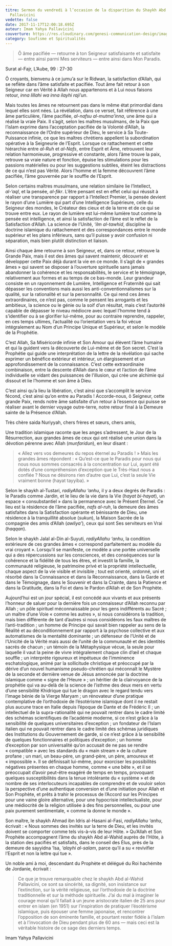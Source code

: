 ```yaml
---
titre: Sermon du vendredi à l’occasion de la disparition du Shaykh Abd al-Wahid
  Pallavicini
vedette: false
date: 2017-11-17T12:00:18.695Z
auteur: Imam Yahya Pallavicini
couverture: https://res.cloudinary.com/genesi-communication-design/image/upload/v1619979592/ihei/23669114_1627686063978779_5223221077902671818_o_g96yyd.jpg
category: Soufisme et Spiritualités
---
```

> Ô âme pacifiée —&nbsp;retourne à ton Seigneur satisfaisante et satisfaite —&nbsp;entre ainsi parmi Mes serviteurs —&nbsp;entre ainsi dans Mon Paradis.

Surat al-Fajr, L’Aube, 99&nbsp;: 27-30

Ô croyants, bienvenu à ce jumu’a sur le Ridwan, la satisfaction d’Allah, qui se reflète dans l’âme satisfaite et pacifiée. Tout âme fait retour à son Seigneur car en Vérité à Allah nous appartenons et à Lui nous faisons retour, *inna lillahi wa inna ilayhi raji’un*.

Mais toutes les âmes ne retournent pas dans le même état primordial dans lequel elles sont nées. La révélation, dans ce verset, fait référence à une âme particulière, l’âme pacifiée, *al-nafsu al-mutma’inna*, une âme qui a réalisé la vraie Paix. Il s’agit, selon les maîtres musulmans, de la Paix que l’islam exprime dans l’acceptation pacifiée de la Volonté d’Allah, la reconnaissance de l’Ordre supérieur de Dieu, le service à Sa Toute-Puissance infinie, ce que les maîtres chrétiens appellent la subordination opérative à la Seigneurie de l’Esprit. Lorsque ce rattachement et cette hiérarchie entre *al-Ruh* et *al-Nafs*, entre Esprit et Âme, retrouvent leur relation harmonieuse, progressive et constante, alors l’âme trouve la paix, retrouve sa vraie nature et fonction, épuise les stimulations pour les passions matérielles ou pour les suggestions subtiles, éteint les distractions de ce qui n’est pas Vérité. Alors l’homme et la femme découvrent l’âme pacifiée, l’âme gouvernée par le souffle de l’Esprit.

Selon certains maîtres musulmans, une relation similaire lie l’Intellect, *al-‘aql*, et la pensée, *al-fikr*. L’être pensant est en effet celui qui réussit à réaliser une transparence par rapport à l’Intellect Premier, la pensée devient le rayon d’une Lumière qui part d’une Intelligence Supérieure, celle du Seigneur des mondes, le Créateur des cieux et de la terre et de ce qui se trouve entre eux. Le rayon de lumière est lui-même lumière tout comme la pensée est intelligence, et ainsi la satisfaction de l’âme est le reflet de la Satisfaction d’Allah. La science de l’Unité, *‘ilm al-tawhid*, discipline la doctrine islamique du rattachement et des correspondances entre le monde supérieur et les plans inférieurs, sans qu’il puisse y avoir confusion ni séparation, mais bien plutôt distinction et liaison.

Ainsi chaque âme retourne à son Seigneur, et, dans ce retour, retrouve la Grande Paix, mais il est des âmes qui savent maintenir, découvrir et développer cette Paix déjà durant la vie en ce monde. Il s’agit de «&nbsp;grandes âmes&nbsp;» qui savent se disposer à l’ouverture spirituelle sans jamais abandonner la cohérence et les responsabilités, le service et le témoignage, relativement aux formes et au temps de ce bas-monde. Leur grandeur consiste en un rayonnement de Lumière, Intelligence et Fraternité qui sait dépasser les conventions mais aussi les anti-conventionnalismes sur la qualité, sur la rationalité et sur la personnalité. Ce qui rend ces âmes extraordinaires, ce n’est pas, comme le pensent les arrogants et les ambitieux, la science ou le génie ou la soif d’un résultat, mais c’est l’autorité capable de dépasser le niveau médiocre avec lequel l’homme tend à s’identifier ou à se glorifier lui-même, pour au contraire reprendre, rappeler, en ces temps ultimes, l’actualité ou l’orientation vers la foi vécue intégralement au Nom d’un Principe Unique et Supérieur, et selon le modèle de la Prophétie.

C’est Allah, Sa Miséricorde infinie et Son Amour qui élèvent l’âme humaine et qui la guident vers la découverte de Lui-même et de Son secret. C’est la Prophétie qui guide une interprétation de la lettre de la révélation qui sache exprimer un bénéfice extérieur et intérieur, un élargissement et un approfondissement de la connaissance. C’est cette extraordinaire combinaison, entre la descente d’Allah dans le cœur et l’action de l’âme individuelle se vidant des puissances de l’illusion, qui crée une alchimie qui dissout et lie l’homme et son âme à Dieu.

C’est ainsi qu’a lieu la libération, c’est ainsi que s’accomplit le service fécond, c’est ainsi qu’on entre au Paradis&nbsp;! Accorde-nous, ô Seigneur, cette grande Paix, rends notre âme satisfaite d’un retour à l’essence qui puisse se réaliser avant le dernier voyage outre-terre, notre retour final à la Demeure sainte de la Présence d’Allah.

Très chère saida Nuriyyah, chers frères et sœurs, chers amis,

Une tradition islamique raconte que les anges s’adressent, le Jour de la Résurrection, aux grandes âmes de ceux qui ont réalisé une union dans la dévotion pérenne avec Allah (*munfaridun*), en leur disant&nbsp;:

> «&nbsp;Allez vers vos demeures du repos éternel au Paradis&nbsp;!&nbsp;» Mais les grandes âmes répondent&nbsp;: «&nbsp;Qu’est-ce que le Paradis pour nous qui nous nous sommes consacrés à la concentration sur Lui, ayant été dotés d’une compréhension d’exception que le Très-Haut nous a confiée&nbsp;? Nous ne désirons rien d’autre que Lui, c’est la seule Vie vraiment bonne (hayat tayyiba).&nbsp;»

Selon le shaykh al-Tustari, *radiyAllahu ‘anhu*, il y a deux degrés de Paradis&nbsp;: le Paradis comme Jardin, et le lieu de la vie dans la Vie (*hayat bi-hayat*), un espace «&nbsp;consubstantiel&nbsp;» dans la permanence avec le Présent Éternel. Ce lieu est la résidence de l’âme pacifiée, *nafs al-ruh*, la demeure des âmes satisfaites dans la Satisfaction opérante et bénissante de Dieu, une résidence à la tranquillité absolue (*sukun*), la Maison Sacrée de la compagnie des amis d’Allah (*awliya’*), ceux qui sont Ses serviteurs en Vrai (*haqqan*).

Selon le shaykh Jalal al-Din al-Suyuti, *radiyAllahu ‘anhu*, la condition extérieure de ces grandes âmes «&nbsp;correspond parfaitement au modèle du vrai croyant&nbsp;». Lorsqu’il se manifeste, ce modèle a une portée universelle qui a des répercussions sur les consciences, et des conséquences sur la cohérence et la fidélité de tous les êtres, et investit la famille, la communauté religieuse, le patrimoine privé et la propriété intellectuelle, chaque aspect de la vie visible et invisible&nbsp;; tout est orienté, ordonné, uni et résorbé dans la Connaissance et dans la Reconnaissance, dans la Garde et dans le Témoignage, dans le Souvenir et dans la Crainte, dans la Patience et dans la Gratitude, dans la Foi et dans le Pardon d’Allah et de Son Prophète.

Aujourd’hui est un jour spécial, il est concédé aux vivants et aux présents l’honneur de saluer pour la dernière fois un connaisseur d’Allah reconnu par Allah&nbsp;; un pôle spirituel méconnaissable pour les gens indifférents au Sacré&nbsp;; un maître d’une Voie «&nbsp;comme les autres&nbsp;», si nous considérons la tradition, mais bien différente de tant d’autres si nous considérons les faux maîtres de l’anti-tradition&nbsp;; un homme de Principe qui savait bien rappeler au sens de la Réalité et au déconditionnement par rapport à la psychose collective et aux automatismes de la mentalité dominante&nbsp;; un défenseur de l’Unité et de l’Unicité de la Vérité mais aussi de l’unité de la communauté et des identités sacrés de chacun&nbsp;; un témoin de la Métaphysique vécue, la seule pour laquelle il vaut la peine de vivre intégralement chaque clin d’œil et chaque souffle&nbsp;; un interprète rigoureux et impétueux de l’imminence eschatologique, animé par la sollicitude christique et préoccupé par la dérive d’un nouvel humanisme pseudo-chrétien qui méconnaît le Mystère de la seconde et dernière venue de Jésus annoncée par la doctrine islamique comme «&nbsp;signe de l’Heure&nbsp;»&nbsp;; un héritier de la clairvoyance de la prophétie qui va au-delà de la science de l’isthme des deux mers en vertu d’une sensibilité Khidrique qui tue le dragon avec le regard tendu vers l’image bénie de la Vierge Maryam ; un rénovateur d’une pratique contemplative de l’orthodoxie de l’ésotérisme islamique dont il ne restait plus aucune trace en Italie depuis l’époque de Dante et de Frédéric II&nbsp;; un intellectuel de la supra-rationalité qui ne pouvait rentrer dans le cadre limité des schémas scientifiques de l’académie moderne, si ce n’est grâce à la sensibilité de quelques universitaires d’exception&nbsp;; un fondateur de l’Islam italien qui ne pouvait rentrer dans le cadre limité des schémas juridiques des Institutions du Gouvernement de garde, si ce n’est grâce à la sensibilité de quelques fonctionnaires et politiques d’exception ; un homme d’exception par son universalité qu’on accusait de ne pas se rendre «&nbsp;compatible&nbsp;» avec les standards du «&nbsp;main stream&nbsp;» de la culture profane&nbsp;; un mari, un beau-père, un grand-père, un père, amoureux et «&nbsp;impossible&nbsp;». Il se définissait lui-même, pour exorciser les possibilités négatives présentes en chaque homme, comme «&nbsp;une bête&nbsp;», et il se préoccupait d’avoir peut-être exagéré de temps en temps, provoquant quelques susceptibilités dans la tenue intolérante du «&nbsp;système&nbsp;» et de nombre de ses interlocuteurs incapables de comprendre et de vouloir selon la perspective d’une authentique conversion et d’une initiation pour Allah et Son Prophète, et prêts à trahir le processus de l’Accord sur les Principes pour une vaine gloire alternative, pour une hypocrisie intellectualiste, pour une médiocrité de la religion utilisée à des fins personnelles, ou pour une paix purement sentimentale, «&nbsp;comme la donne le monde&nbsp;».

Son maître, le shaykh Ahmad ibn Idris al-Hasani al-Fasi, *radiyAllahu ‘anhu*, écrivait&nbsp;: «&nbsp;Nous sommes des invités sur la terre de Dieu, et les invités doivent se comporter comme tels vis-à-vis de leur Hôte.&nbsp;» Qu’Allah et Son Prophète accompagnent l’âme du shaykh Abd al-Wahid auprès de l’Hôte, à la station des pacifiés et satisfaits, dans le conseil des Élus, près de la demeure de sayyidna ‘Isa, *‘alayhi al-salam*, parce qu’il a su «&nbsp;revivifier l’Esprit et non la lettre qui tue&nbsp;».

Un noble ami à moi, descendant du Prophète et délégué du Roi hachémite de Jordanie, écrivait&nbsp;:

> Ce que je trouve remarquable chez le shaykh Abd al-Wahid Pallavicini, ce sont sa sincérité, sa dignité, son insistance sur l’extinction, sur la vérité religieuse, sur l’orthodoxie de la doctrine traditionnelle et sur la méthode spirituelle. J’ai du mal à imaginer le courage moral qu’il fallait à un jeune aristocrate italien de 25 ans pour entrer en islam (en 1951) sur l’inspiration de pratiquer l’ésotérisme islamique, puis épouser une femme japonaise, et rencontrer l’opposition de son éminente famille, et pourtant rester fidèle à l’islam et à l’invocation de Dieu pendant plus de 60 ans —&nbsp;mais ceci est la véritable histoire de ce sage des derniers temps.

Imam Yahya Pallavicini